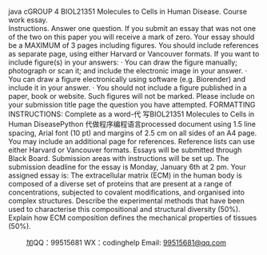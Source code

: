 java cGROUP 4 
BIOL21351 Molecules to Cells in Human Disease. 
Course work essay.  
Instructions.
Answer one question. If you submit an essay that was not one of the two on this paper you will receive a mark of zero. 
Your essay should be a MAXIMUM of 3 pages including figures. You should include references as separate page, using either Harvard or Vancouver formats.
If you want to include figure(s) in your answers:
·   You can draw the figure manually; photograph or scan it; and include the electronic image in your answer.
·   You can draw a figure electronically using software (e.g. Biorender) and include it in your answer.
·   You should not include a figure published in a paper, book or website. Such figures will not be marked.
Please include on your submission title page the question you have attempted.
FORMATTING INSTRUCTIONS:
Complete as a word-代 写BIOL21351 Molecules to Cells in Human DiseasePython
代做程序编程语言processed document using 1.5 line spacing, Arial font (10 pt) and margins of 2.5 cm on all sides of an A4 page.
You may include an additional page for references. Reference lists can use either Harvard or Vancouver formats.
Essays will be submitted through Black Board. Submission areas with instructions will be set up.
The submission deadline for the essay is Monday, January 6th at 2 pm.
Your assigned essay is: The extracellular matrix (ECM) in the human body is composed of a diverse set of proteins that are present at a range of concentrations, subjected to covalent modifications, and organised into complex structures. Describe the experimental methods that have been used to characterise this compositional and structural diversity (50%). Explain how ECM composition defines the mechanical properties of tissues (50%).



         
加QQ：99515681  WX：codinghelp  Email: 99515681@qq.com

